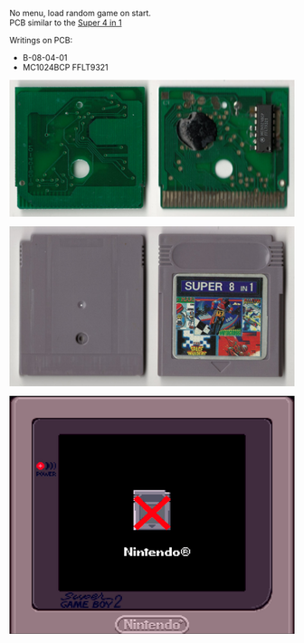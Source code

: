No menu, load random game on start.\
PCB similar to the [Super 4 in 1](https://github.com/Xyl2k/Gameboy-multicarts/tree/main/Super%204%20in%201)

Writings on PCB:
- B-08-04-01
- MC1024BCP FFLT9321

![alt text](Cartridge.jpg "Cartridge")

![alt text](PCB.jpg "PCB")

![alt text](Screenshot.png "SGB2 Screenshot")
